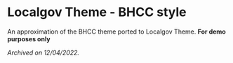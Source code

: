 # Localgov Theme - BHCC style

An approximation of the BHCC theme ported to Localgov Theme.
__For demo purposes only__

_Archived on 12/04/2022._
